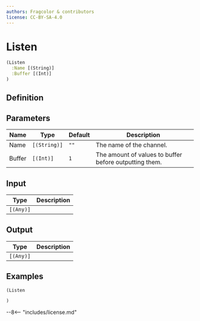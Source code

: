 ```yaml
---
authors: Fragcolor & contributors
license: CC-BY-SA-4.0
---
```



# Listen

```clojure
(Listen
  :Name [(String)]
  :Buffer [(Int)]
)
```


## Definition




## Parameters

| Name | Type | Default | Description |
|------|------|---------|-------------|
| Name | `[(String)]` | `""` | The name of the channel. |
| Buffer | `[(Int)]` | `1` | The amount of values to buffer before outputting them. |


## Input

| Type | Description |
|------|-------------|
| `[(Any)]` |  |


## Output

| Type | Description |
|------|-------------|
| `[(Any)]` |  |


## Examples

```clojure
(Listen

)
```


--8<-- "includes/license.md"
